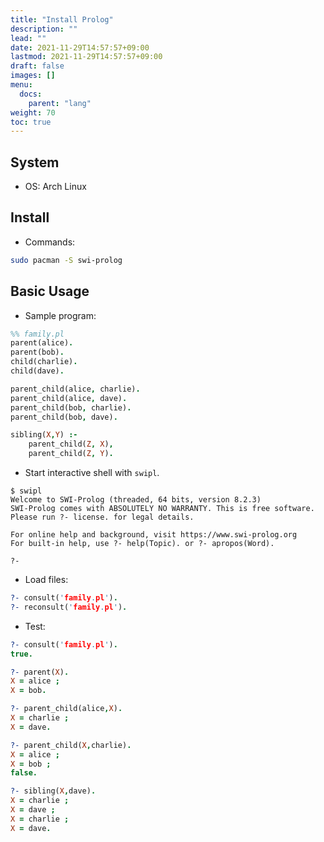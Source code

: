 ```yaml
---
title: "Install Prolog"
description: ""
lead: ""
date: 2021-11-29T14:57:57+09:00
lastmod: 2021-11-29T14:57:57+09:00
draft: false
images: []
menu: 
  docs:
    parent: "lang"
weight: 70
toc: true
---
```


## System

- OS: Arch Linux

## Install

- Commands:

```sh
sudo pacman -S swi-prolog
```

## Basic Usage

- Sample program:

```prolog
%% family.pl
parent(alice).
parent(bob).
child(charlie).
child(dave).

parent_child(alice, charlie).
parent_child(alice, dave).
parent_child(bob, charlie).
parent_child(bob, dave).

sibling(X,Y) :-
    parent_child(Z, X),
    parent_child(Z, Y).
```

- Start interactive shell with `swipl`.

```text
$ swipl
Welcome to SWI-Prolog (threaded, 64 bits, version 8.2.3)
SWI-Prolog comes with ABSOLUTELY NO WARRANTY. This is free software.
Please run ?- license. for legal details.

For online help and background, visit https://www.swi-prolog.org
For built-in help, use ?- help(Topic). or ?- apropos(Word).

?-
```

- Load files:

```prolog
?- consult('family.pl').
?- reconsult('family.pl').
```

- Test:

```prolog
?- consult('family.pl').
true.

?- parent(X).
X = alice ;
X = bob.

?- parent_child(alice,X).
X = charlie ;
X = dave.

?- parent_child(X,charlie).
X = alice ;
X = bob ;
false.

?- sibling(X,dave).
X = charlie ;
X = dave ;
X = charlie ;
X = dave.
```
